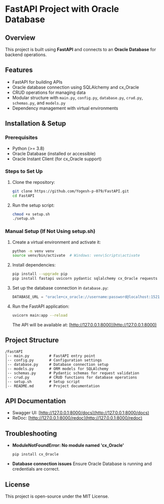 # FastAPI Project with Oracle Database

## Overview
This project is built using **FastAPI** and connects to an **Oracle Database** for backend operations.

## Features
- FastAPI for building APIs
- Oracle database connection using SQLAlchemy and cx_Oracle
- CRUD operations for managing data
- Modular structure with `main.py`, `config.py`, `database.py`, `crud.py`, `schemas.py`, and `models.py`
- Dependency management with virtual environments

## Installation & Setup

### Prerequisites
- Python (>= 3.8)
- Oracle Database (installed or accessible)
- Oracle Instant Client (for cx_Oracle support)

### Steps to Set Up
1. Clone the repository:
   ```bash
   git clone https://github.com/Yogesh-p-079/FastAPI.git
   cd FastAPI
   ```

2. Run the setup script:
   ```bash
   chmod +x setup.sh
   ./setup.sh
   ```

### Manual Setup (If Not Using setup.sh)
1. Create a virtual environment and activate it:
   ```bash
   python -m venv venv
   source venv/bin/activate  # Windows: venv\Scripts\activate
   ```

2. Install dependencies:
   ```bash
   pip install --upgrade pip
   pip install fastapi uvicorn pydantic sqlalchemy cx_Oracle requests
   ```

3. Set up the database connection in `database.py`:
   ```python
   DATABASE_URL = "oracle+cx_oracle://username:password@localhost:1521/XEPDB1"
   ```

4. Run the FastAPI application:
   ```bash
   uvicorn main:app --reload
   ```
   The API will be available at: [http://127.0.0.1:8000](http://127.0.0.1:8000)

## Project Structure
```
/FastAPI
│-- main.py         # FastAPI entry point
│-- config.py       # Configuration settings
│-- database.py     # Database connection setup
│-- models.py       # ORM models for SQLAlchemy
│-- schemas.py      # Pydantic schemas for request validation
│-- crud.py         # CRUD functions for database operations
│-- setup.sh        # Setup script
│-- README.md       # Project documentation
```

## API Documentation
- Swagger UI: [http://127.0.0.1:8000/docs](http://127.0.0.1:8000/docs)
- ReDoc: [http://127.0.0.1:8000/redoc](http://127.0.0.1:8000/redoc)

## Troubleshooting
- **ModuleNotFoundError: No module named 'cx_Oracle'**
  ```bash
  pip install cx_Oracle
  ```
- **Database connection issues**
  Ensure Oracle Database is running and credentials are correct.

## License
This project is open-source under the MIT License.
